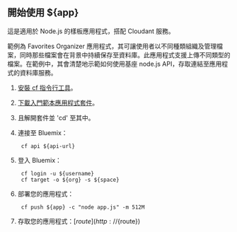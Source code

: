 開始使用 ${app}
-------------------------------------
這是適用於 Node.js 的樣板應用程式，搭配 Cloudant 服務。

範例為 Favorites Organizer 應用程式，其可讓使用者以不同種類組織及管理檔案，同時那些檔案會在背景中持續保存至資料庫。此應用程式支援上傳不同類型的檔案。在範例中，其會清楚地示範如何使用基座 node.js API，存取連結至應用程式的資料庫服務。

1. [安裝 cf 指令行工具](${doc-url}/#starters/buildingweb.html#install_cf)。
2. [下載入門範本應用程式套件](${ace-url}/rest/apps/${app-guid}/starter-download)。
3. 且解開套件並 'cd' 至其中。
4. 連接至 Bluemix：

		cf api ${api-url}

5. 登入 Bluemix：

		cf login -u ${username}
		cf target -o ${org} -s ${space}
		
6. 部署您的應用程式：

		cf push ${app} -c "node app.js" -m 512M

7. 存取您的應用程式：[${route}](http://${route})
